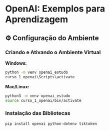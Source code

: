 # OpenAI: Exemplos para Aprendizagem

## ⚙️ Configuração do Ambiente

### Criando e Ativando o Ambiente Virtual

**Windows:**
```bash
python -m venv openai_estudo
curso_1_openai\Scripts\activate
```

**Mac/Linux:**
```bash
python3 -m venv openai_estudo
source curso_1_openai/bin/activate
```

### Instalação das Bibliotecas

```bash
pip install openai python-dotenv tiktoken
```


